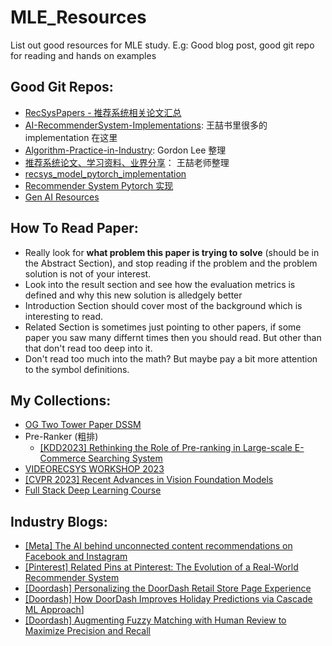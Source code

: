 # MLE_Resources
List out good resources for MLE study. E.g: Good blog post, good git repo for reading and hands on examples

## Good Git Repos: 
- [RecSysPapers - 推荐系统相关论文汇总](https://github.com/tangxyw/RecSysPapers) 
- [AI-RecommenderSystem-Implementations](https://github.com/qizhong19920114/AI-RecommenderSystem-Implementations): 王喆书里很多的 implementation 在这里
- [Algorithm-Practice-in-Industry](https://github.com/Doragd/Algorithm-Practice-in-Industry): Gordon Lee 整理
- [推荐系统论文、学习资料、业界分享](https://github.com/wzhe06/Reco-papers)： 王喆老师整理
- [recsys_model_pytorch_implementation](https://github.com/qizhong19920114/recsys_model_pytorch_implementation)
- [Recommender System Pytorch 实现](https://github.com/QikaiXu/Recommender-System-Pytorch/tree/main)
- [Gen AI Resources](https://github.com/wel3kxial/AIGC_Resources/)


## How To Read Paper:
  - Really look for __what problem this paper is trying to solve__ (should be in the Abstract Section), and stop reading if the problem and the problem solution is not of your interest.
  - Look into the result section and see how the evaluation metrics is defined and why this new solution is alledgely better
  - Introduction Section should cover most of the background which is interesting to read.
  - Related Section is sometimes just pointing to other papers, if some paper you saw many differnt times then you should read. But other than that don't read too deep into it.
  - Don't read too much into the math? But maybe pay a bit more attention to the symbol definitions. 


## My Collections: 
- [OG Two Tower Paper DSSM](papers/[CIKM2013]%20Learning%20Deep%20Structured%20Semantic%20Models%20for%20Web%20Search%20using%20Clickthrough%20Data.pdf)
- Pre-Ranker (粗排)
  - [[KDD2023] Rethinking the Role of Pre-ranking in Large-scale E-Commerce Searching System](papers/[KDD2023]%20Rethinking%20the%20Role%20of%20Pre-ranking%20in%20Large-scale%20E-Commerce%20Searching%20System.pdf)
- [VIDEORECSYS WORKSHOP 2023](https://videorecsys.com/)
- [[CVPR 2023] Recent Advances in Vision Foundation Models](https://vlp-tutorial.github.io/)
- [Full Stack Deep Learning Course](https://fullstackdeeplearning.com/spring2021/lecture-7/)



## Industry Blogs:
- [[Meta] The AI behind unconnected content recommendations on Facebook and Instagram](https://ai.meta.com/blog/ai-unconnected-content-recommendations-facebook-instagram/)
- [[Pinterest] Related Pins at Pinterest:
The Evolution of a Real-World Recommender System](https://arxiv.org/pdf/1702.07969.pdf)
- [[Doordash] Personalizing the DoorDash Retail Store Page Experience](https://doordash.engineering/2023/12/12/personalizing-the-doordash-retail-store-page-experience/amp/)
- [[Doordash] How DoorDash Improves Holiday Predictions via Cascade ML Approach](https://doordash.engineering/2023/08/31/how-doordash-improves-holiday-predictions-via-cascade-ml-approach/)]
- [[Doordash] Augmenting Fuzzy Matching with Human Review to Maximize Precision and Recall](https://doordash.engineering/2022/10/18/augmenting-fuzzy-matching-with-human-review-to-maximize-precision-and-recall/)
